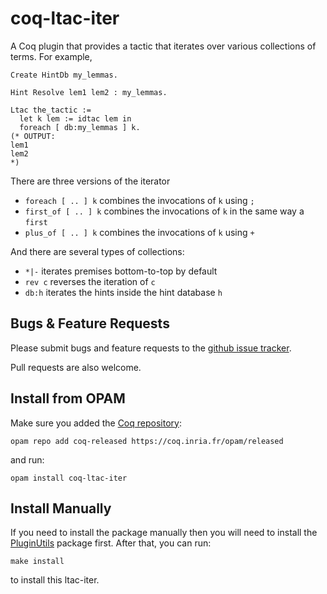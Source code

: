 coq-ltac-iter
=============

A Coq plugin that provides a tactic that iterates over various collections of terms. For example,

```
Create HintDb my_lemmas.

Hint Resolve lem1 lem2 : my_lemmas.

Ltac the_tactic :=
  let k lem := idtac lem in
  foreach [ db:my_lemmas ] k.
(* OUTPUT:
lem1
lem2
*)
```

There are three versions of the iterator

- ```foreach [ .. ] k``` combines the invocations of ```k``` using ```;```
- ```first_of [ .. ] k``` combines the invocations of ```k``` in the same way a ```first```
- ```plus_of [ .. ] k``` combines the invocations of ```k``` using ```+```

And there are several types of collections:

- ```*|-``` iterates premises bottom-to-top by default
- ```rev c``` reverses the iteration of ```c```
- ```db:h``` iterates the hints inside the hint database ```h```

Bugs & Feature Requests
-----------------------
Please submit bugs and feature requests to the [github issue tracker](https://github.com/gmalecha/coq-ltac-iter/issues).

Pull requests are also welcome.

Install from OPAM
-----------------
Make sure you added the [Coq repository](coq.io/opam/):

    opam repo add coq-released https://coq.inria.fr/opam/released

and run:

    opam install coq-ltac-iter

Install Manually
----------------
If you need to install the package manually then you will need to install the [PluginUtils](https://github.com/gmalecha/coq-plugin-utils) package first. After that, you can run:

    make install

to install this ltac-iter.

